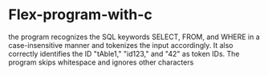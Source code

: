 # Flex-program-with-c
the program recognizes the SQL keywords SELECT, FROM, and WHERE in a case-insensitive manner and tokenizes the input accordingly. It also correctly identifies the ID "tAble1," "id123," and "42" as token IDs. The program skips whitespace and ignores other characters
